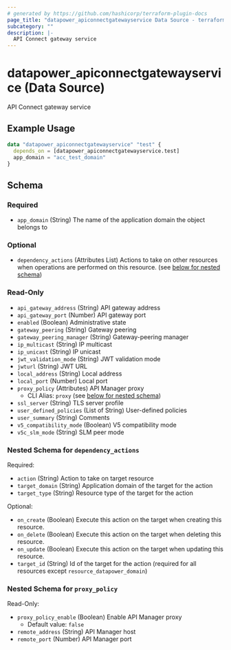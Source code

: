 ```yaml
---
# generated by https://github.com/hashicorp/terraform-plugin-docs
page_title: "datapower_apiconnectgatewayservice Data Source - terraform-provider-datapower"
subcategory: ""
description: |-
  API Connect gateway service
---
```


# datapower_apiconnectgatewayservice (Data Source)

API Connect gateway service

## Example Usage

```terraform
data "datapower_apiconnectgatewayservice" "test" {
  depends_on = [datapower_apiconnectgatewayservice.test]
  app_domain = "acc_test_domain"
}
```

<!-- schema generated by tfplugindocs -->
## Schema

### Required

- `app_domain` (String) The name of the application domain the object belongs to

### Optional

- `dependency_actions` (Attributes List) Actions to take on other resources when operations are performed on this resource. (see [below for nested schema](#nestedatt--dependency_actions))

### Read-Only

- `api_gateway_address` (String) API gateway address
- `api_gateway_port` (Number) API gateway port
- `enabled` (Boolean) Administrative state
- `gateway_peering` (String) Gateway peering
- `gateway_peering_manager` (String) Gateway-peering manager
- `ip_multicast` (String) IP multicast
- `ip_unicast` (String) IP unicast
- `jwt_validation_mode` (String) JWT validation mode
- `jwturl` (String) JWT URL
- `local_address` (String) Local address
- `local_port` (Number) Local port
- `proxy_policy` (Attributes) API Manager proxy
  - CLI Alias: `proxy` (see [below for nested schema](#nestedatt--proxy_policy))
- `ssl_server` (String) TLS server profile
- `user_defined_policies` (List of String) User-defined policies
- `user_summary` (String) Comments
- `v5_compatibility_mode` (Boolean) V5 compatibility mode
- `v5c_slm_mode` (String) SLM peer mode

<a id="nestedatt--dependency_actions"></a>
### Nested Schema for `dependency_actions`

Required:

- `action` (String) Action to take on target resource
- `target_domain` (String) Application domain of the target for the action
- `target_type` (String) Resource type of the target for the action

Optional:

- `on_create` (Boolean) Execute this action on the target when creating this resource.
- `on_delete` (Boolean) Execute this action on the target when deleting this resource.
- `on_update` (Boolean) Execute this action on the target when updating this resource.
- `target_id` (String) Id of the target for the action (required for all resources except `resource_datapower_domain`)


<a id="nestedatt--proxy_policy"></a>
### Nested Schema for `proxy_policy`

Read-Only:

- `proxy_policy_enable` (Boolean) Enable API Manager proxy
  - Default value: `false`
- `remote_address` (String) API Manager host
- `remote_port` (Number) API Manager port
